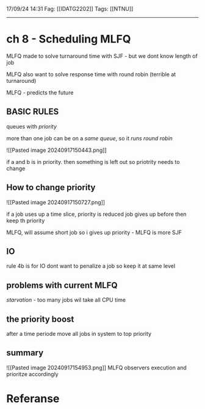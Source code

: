 17/09/24 14:31
Fag: [[IDATG2202]]
Tags: [[NTNU]]
___

# ch 8 - Scheduling MLFQ
MLFQ made to solve turnaround time with SJF - but we dont know length of job

MLFQ also want to solve response time with round robin (terrible at turnaround)

MLFQ - predicts the future

## BASIC RULES
queues with *priority*

more than one job can be on a *same queue*, so it *runs round robin*


![[Pasted image 20240917150443.png]]

if a and b is in priority. then something is left out
so priotrity needs to change

## How to change priority
![[Pasted image 20240917150727.png]]

if a job uses up a time slice, priority is reduced
job gives up before then keep th priority


MLFQ, will assume short job so i gives up priority - MLFQ is more SJF

## IO
rule 4b is for IO
dont want to penalize a job
so keep it at same level

## problems with current MLFQ
*starvation* - too many jobs wil take all CPU time


## the priority boost
after a time periode move all jobs in system to top priority



## summary
![[Pasted image 20240917154953.png]]
MLFQ observers execution and prioritze accordingly




# Referanse

